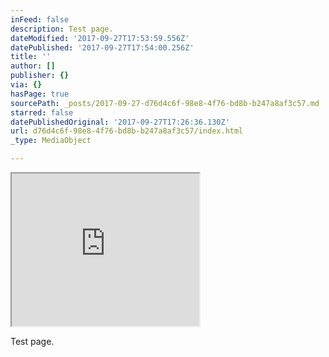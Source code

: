 ```yaml
---
inFeed: false
description: Test page.
dateModified: '2017-09-27T17:53:59.556Z'
datePublished: '2017-09-27T17:54:00.256Z'
title: ''
author: []
publisher: {}
via: {}
hasPage: true
sourcePath: _posts/2017-09-27-d76d4c6f-98e8-4f76-bd8b-b247a8af3c57.md
starred: false
datePublishedOriginal: '2017-09-27T17:26:36.130Z'
url: d76d4c6f-98e8-4f76-bd8b-b247a8af3c57/index.html
_type: MediaObject

---
```

<iframe src="https://the-grid.github.io/ed-userhtml/?g=eJwlzr0OwiAQAODdpyDsFhPjgqVudVC3Dq5YTu4Sfhq4SHh7E92-8RvpXWwEUctqJDJvVSvVWht8zj4AWx9tsh7KsOaoUh2QY7iQM9flsT_dl9t8fEqBQB7ZyIMUjRzjT5V7ACMd1S3YrlNOcP5QpRcF4q6RnIMkp1H9C9PuC4snMLY" height="244" style=""></iframe>

Test page.